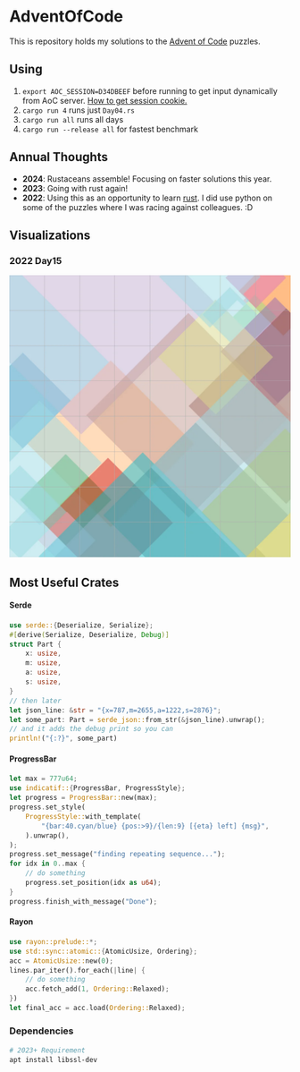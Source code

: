 # AdventOfCode

This is repository holds my solutions to the [Advent of Code](https://adventofcode.com/) puzzles.

## Using

1. `export AOC_SESSION=D34DBEEF` before running to get input dynamically from AoC server. [How to get session cookie.](https://github.com/wimglenn/advent-of-code-wim/issues/1)
2. `cargo run 4` runs just `Day04.rs`
3. `cargo run all` runs all days
4. `cargo run --release all` for fastest benchmark

## Annual Thoughts

* **2024**: Rustaceans assemble! Focusing on faster solutions this year.
* **2023**: Going with rust again!
* **2022**: Using this as an opportunity to learn [rust](https://www.rust-lang.org/). I did use python on some of the puzzles where I was racing against colleagues. :D

## Visualizations

### 2022 Day15
![day15](2022/img/day15.webp)

## Most Useful Crates

#### Serde

```rust
use serde::{Deserialize, Serialize};
#[derive(Serialize, Deserialize, Debug)]
struct Part {
    x: usize,
    m: usize,
    a: usize,
    s: usize,
}
// then later
let json_line: &str = "{x=787,m=2655,a=1222,s=2876}";
let some_part: Part = serde_json::from_str(&json_line).unwrap();
// and it adds the debug print so you can
println!("{:?}", some_part)
```

#### ProgressBar

```rust
let max = 777u64;
use indicatif::{ProgressBar, ProgressStyle};
let progress = ProgressBar::new(max);
progress.set_style(
    ProgressStyle::with_template(
        "{bar:40.cyan/blue} {pos:>9}/{len:9} [{eta} left] {msg}",
    ).unwrap(),
);
progress.set_message("finding repeating sequence...");
for idx in 0..max {
    // do something
    progress.set_position(idx as u64);
}
progress.finish_with_message("Done");
```

#### Rayon

```rust
use rayon::prelude::*;
use std::sync::atomic::{AtomicUsize, Ordering};
acc = AtomicUsize::new(0);
lines.par_iter().for_each(|line| {
    // do something
    acc.fetch_add(1, Ordering::Relaxed);
})
let final_acc = acc.load(Ordering::Relaxed);
```

### Dependencies

```bash
# 2023+ Requirement
apt install libssl-dev
```

